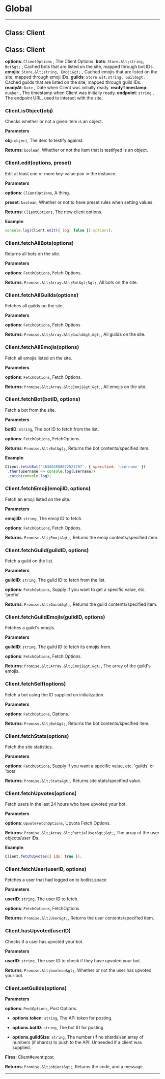 # Global





* * *

## Class: Client



## Class: Client


**options**: `ClientOptions` , The Client Options.
**bots**: `Store.&lt;string, Bot&gt;` , Cached bots that are listed on the site, mapped through bot IDs.
**emojis**: `Store.&lt;string, Emoji&gt;` , Cached emojis that are listed on the site, mapped through emoji IDs.
**guilds**: `Store.&lt;string, Guild&gt;` , Cached guilds that are listed on the site, mapped through guild IDs.
**readyAt**: `Date` , Date when Client was initially ready.
**readyTimestamp**: `number` , The timestamp when Client was initially ready.
**endpoint**: `string` , The endpoint URL, used to interact with the site.
### Client.isObject(obj) 

Checks whether or not a given item is an object.

**Parameters**

**obj**: `object`, The item to testify against.

**Returns**: `boolean`, Whether or not the item that is testifyed is an object.

### Client.edit(options, preset) 

Edit at least one or more key-value pair in the instance.

**Parameters**

**options**: `ClientOptions`, A thing.

**preset**: `boolean`, Whether or not to have preset rules when setting values.

**Returns**: `ClientOptions`, The new client options.

**Example**:
```js
console.log(Client.edit({ log: false }).options);
```

### Client.fetchAllBots(options) 

Returns all bots on the site.

**Parameters**

**options**: `FetchOptions`, Fetch Options.

**Returns**: `Promise.&lt;Array.&lt;Bot&gt;&gt;`, All bots on the site.

### Client.fetchAllGuilds(options) 

Fetches all guilds on the site.

**Parameters**

**options**: `FetchOptions`, Fetch Options

**Returns**: `Promise.&lt;Array.&lt;Guild&gt;&gt;`, All guilds on the site.

### Client.fetchAllEmojis(options) 

Fetch all emojis listed on the site.

**Parameters**

**options**: `FetchOptions`, Fetch Options.

**Returns**: `Promise.&lt;Array.&lt;Emoji&gt;&gt;`, All emojis on the site.

### Client.fetchBot(botID, options) 

Fetch a bot from the site.

**Parameters**

**botID**: `string`, The bot ID to fetch from the list.

**options**: `FetchOptions`, FetchOptions.

**Returns**: `Promise.&lt;Bot&gt;`, Returns the bot contents/specified item.

**Example**:
```js
Client.fetchBot('463803888072523797', { specified: 'username' })
 .then(username => console.log(username))
 .catch(console.log);
```

### Client.fetchEmoji(emojiID, options) 

Fetch an emoji listed on the site.

**Parameters**

**emojiID**: `string`, The emoji ID to fetch.

**options**: `FetchOptions`, Fetch Options.

**Returns**: `Promise.&lt;Emoji&gt;`, Returns the emoji contents/specified item.

### Client.fetchGuild(guildID, options) 

Fetch a guild on the list.

**Parameters**

**guildID**: `string`, The guild ID to fetch from the list.

**options**: `FetchOptions`, Supply if you want to get a specific value, etc. 'prefix'

**Returns**: `Promise.&lt;Guild&gt;`, Returns the guild contents/specified item.

### Client.fetchGuildEmojis(guildID, options) 

Fetches a guild's emojis.

**Parameters**

**guildID**: `string`, The guild ID to fetch its emojis from.

**options**: `FetchOptions`, Fetch Options.

**Returns**: `Promise.&lt;Array.&lt;Emoji&gt;&gt;`, The array of the guild's emojis.

### Client.fetchSelf(options) 

Fetch a bot using the ID supplied on initialization.

**Parameters**

**options**: `FetchOptions`, Options.

**Returns**: `Promise.&lt;Bot&gt;`, Returns the bot contents/specified item.

### Client.fetchStats(options) 

Fetch the site statistics.

**Parameters**

**options**: `FetchOptions`, Supply if you want a specific value, etc. 'guilds' or 'bots'

**Returns**: `Promise.&lt;Stats&gt;`, Returns site stats/specified value.

### Client.fetchUpvotes(options) 

Fetch users in the last 24 hours who have upvoted your bot.

**Parameters**

**options**: `UpvoteFetchOptions`, Upvote Fetch Options.

**Returns**: `Promise.&lt;Array.&lt;PartialUser&gt;&gt;`, The array of the user objects/user IDs.

**Example**:
```js
Client.fetchUpvotes({ ids: true });
```

### Client.fetchUser(userID, options) 

Fetches a user that had logged on to botlist.space

**Parameters**

**userID**: `string`, The user ID to fetch.

**options**: `FetchOptions`, FetchOptions.

**Returns**: `Promise.&lt;User&gt;`, Returns the user contents/specified item.

### Client.hasUpvoted(userID) 

Checks if a user has upvoted your bot.

**Parameters**

**userID**: `string`, The user ID to check if they have upvoted your bot.

**Returns**: `Promise.&lt;boolean&gt;`, Whether or not the user has upvoted your bot.

### Client.setGuilds(options) 

**Parameters**

**options**: `PostOptions`, Post Options.

 - **options.token**: `string`, The API token for posting.

 - **options.botID**: `string`, The bot ID for posting.

 - **options.guildSize**: `string`, The number (if no shards)/an array of numbers (if shards) to push to the API. Unneeded if a client was supplied.

**Fires**: Client#event:post

**Returns**: `Promise.&lt;object&gt;`, Returns the code, and a message.



* * *










